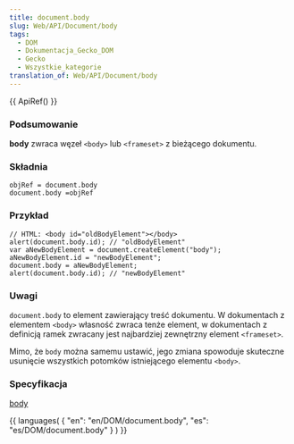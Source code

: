 ```yaml
---
title: document.body
slug: Web/API/Document/body
tags:
  - DOM
  - Dokumentacja_Gecko_DOM
  - Gecko
  - Wszystkie_kategorie
translation_of: Web/API/Document/body
---
```

{{ ApiRef() }}

### Podsumowanie

**body** zwraca węzeł `<body>` lub `<frameset>` z bieżącego dokumentu.

### Składnia

    objRef = document.body
    document.body =objRef

### Przykład

    // HTML: <body id="oldBodyElement"></body>
    alert(document.body.id); // "oldBodyElement"
    var aNewBodyElement = document.createElement("body");
    aNewBodyElement.id = "newBodyElement";
    document.body = aNewBodyElement;
    alert(document.body.id); // "newBodyElement"

### Uwagi

`document.body` to element zawierający treść dokumentu. W dokumentach z elementem `<body>` własność zwraca tenże element, w dokumentach z definicją ramek zwracany jest najbardziej zewnętrzny element `<frameset>`.

Mimo, że `body` można samemu ustawić, jego zmiana spowoduje skuteczne usunięcie wszystkich potomków istniejącego elementu `<body>`.

### Specyfikacja

[body](http://www.w3.org/TR/2000/WD-DOM-Level-2-HTML-20001113/html.html#ID-56360201)

{{ languages( { "en": "en/DOM/document.body", "es": "es/DOM/document.body" } ) }}
